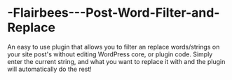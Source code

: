 # -Flairbees---Post-Word-Filter-and-Replace
An easy to use plugin that allows you to filter an replace words/strings on your site post's without editing WordPress core, or plugin code. Simply enter the current string, and what you want to replace it with and the plugin will automatically do the rest!
